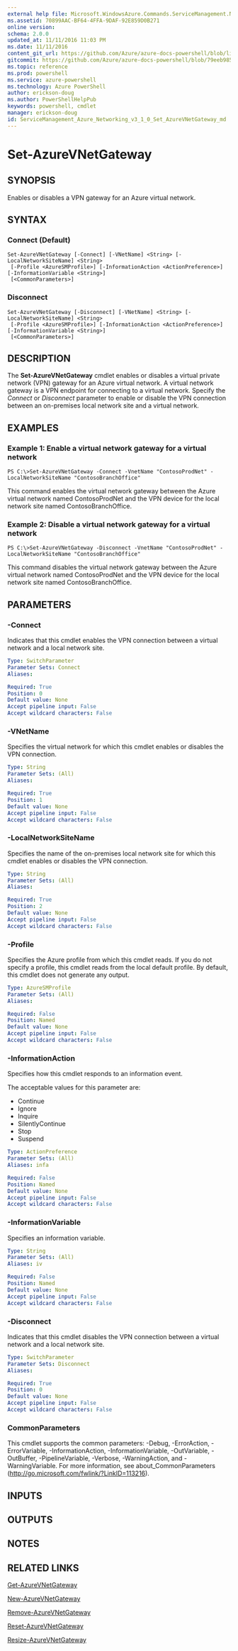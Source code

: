 ```yaml
---
external help file: Microsoft.WindowsAzure.Commands.ServiceManagement.Network.dll-Help.xml
ms.assetid: 70899AAC-BF64-4FFA-9DAF-92E859D0B271
online version: 
schema: 2.0.0
updated_at: 11/11/2016 11:03 PM
ms.date: 11/11/2016
content_git_url: https://github.com/Azure/azure-docs-powershell/blob/live/azureps-cmdlets-docs/ServiceManagement/Azure.Networking/v3.1.0/Set-AzureVNetGateway.md
gitcommit: https://github.com/Azure/azure-docs-powershell/blob/79eeb985ea480979357fb4695832a0c3d29a48bf/azureps-cmdlets-docs/ServiceManagement/Azure.Networking/v3.1.0/Set-AzureVNetGateway.md
ms.topic: reference
ms.prod: powershell
ms.service: azure-powershell
ms.technology: Azure PowerShell
author: erickson-doug
ms.author: PowerShellHelpPub
keywords: powershell, cmdlet
manager: erickson-doug
id: ServiceManagement_Azure_Networking_v3_1_0_Set_AzureVNetGateway_md
---
```


# Set-AzureVNetGateway

## SYNOPSIS
Enables or disables a VPN gateway for an Azure virtual network.

## SYNTAX

### Connect (Default)
```
Set-AzureVNetGateway [-Connect] [-VNetName] <String> [-LocalNetworkSiteName] <String>
 [-Profile <AzureSMProfile>] [-InformationAction <ActionPreference>] [-InformationVariable <String>]
 [<CommonParameters>]
```

### Disconnect
```
Set-AzureVNetGateway [-Disconnect] [-VNetName] <String> [-LocalNetworkSiteName] <String>
 [-Profile <AzureSMProfile>] [-InformationAction <ActionPreference>] [-InformationVariable <String>]
 [<CommonParameters>]
```

## DESCRIPTION
The **Set-AzureVNetGateway** cmdlet enables or disables a virtual private network (VPN) gateway for an Azure virtual network.
A virtual network gateway is a VPN endpoint for connecting to a virtual network.
Specify the *Connect* or *Disconnect* parameter to enable or disable the VPN connection between an on-premises local network site and a virtual network.

## EXAMPLES

### Example 1: Enable a virtual network gateway for a virtual network
```
PS C:\>Set-AzureVNetGateway -Connect -VnetName "ContosoProdNet" -LocalNetworkSiteName "ContosoBranchOffice"
```

This command enables the virtual network gateway between the Azure virtual network named ContosoProdNet and the VPN device for the local network site named ContosoBranchOffice.

### Example 2: Disable a virtual network gateway for a virtual network
```
PS C:\>Set-AzureVNetGateway -Disconnect -VnetName "ContosoProdNet" -LocalNetworkSiteName "ContosoBranchOffice"
```

This command disables the virtual network gateway between the Azure virtual network named ContosoProdNet and the VPN device for the local network site named ContosoBranchOffice.

## PARAMETERS

### -Connect
Indicates that this cmdlet enables the VPN connection between a virtual network and a local network site.

```yaml
Type: SwitchParameter
Parameter Sets: Connect
Aliases: 

Required: True
Position: 0
Default value: None
Accept pipeline input: False
Accept wildcard characters: False
```

### -VNetName
Specifies the virtual network for which this cmdlet enables or disables the VPN connection.

```yaml
Type: String
Parameter Sets: (All)
Aliases: 

Required: True
Position: 1
Default value: None
Accept pipeline input: False
Accept wildcard characters: False
```

### -LocalNetworkSiteName
Specifies the name of the on-premises local network site for which this cmdlet enables or disables the VPN connection.

```yaml
Type: String
Parameter Sets: (All)
Aliases: 

Required: True
Position: 2
Default value: None
Accept pipeline input: False
Accept wildcard characters: False
```

### -Profile
Specifies the Azure profile from which this cmdlet reads. 
If you do not specify a profile, this cmdlet reads from the local default profile.
By default, this cmdlet does not generate any output.

```yaml
Type: AzureSMProfile
Parameter Sets: (All)
Aliases: 

Required: False
Position: Named
Default value: None
Accept pipeline input: False
Accept wildcard characters: False
```

### -InformationAction
Specifies how this cmdlet responds to an information event.

The acceptable values for this parameter are:

- Continue
- Ignore
- Inquire
- SilentlyContinue
- Stop
- Suspend

```yaml
Type: ActionPreference
Parameter Sets: (All)
Aliases: infa

Required: False
Position: Named
Default value: None
Accept pipeline input: False
Accept wildcard characters: False
```

### -InformationVariable
Specifies an information variable.

```yaml
Type: String
Parameter Sets: (All)
Aliases: iv

Required: False
Position: Named
Default value: None
Accept pipeline input: False
Accept wildcard characters: False
```

### -Disconnect
Indicates that this cmdlet disables the VPN connection between a virtual network and a local network site.

```yaml
Type: SwitchParameter
Parameter Sets: Disconnect
Aliases: 

Required: True
Position: 0
Default value: None
Accept pipeline input: False
Accept wildcard characters: False
```

### CommonParameters
This cmdlet supports the common parameters: -Debug, -ErrorAction, -ErrorVariable, -InformationAction, -InformationVariable, -OutVariable, -OutBuffer, -PipelineVariable, -Verbose, -WarningAction, and -WarningVariable. For more information, see about_CommonParameters (http://go.microsoft.com/fwlink/?LinkID=113216).

## INPUTS

## OUTPUTS

## NOTES

## RELATED LINKS

[Get-AzureVNetGateway](xref:ServiceManagement/Azure.Networking/v3.1.0/Get-AzureVNetGateway.md)

[New-AzureVNetGateway](xref:ServiceManagement/Azure.Networking/v3.1.0/New-AzureVNetGateway.md)

[Remove-AzureVNetGateway](xref:ServiceManagement/Azure.Networking/v3.1.0/Remove-AzureVNetGateway.md)

[Reset-AzureVNetGateway](xref:ServiceManagement/Azure.Networking/v3.1.0/Reset-AzureVNetGateway.md)

[Resize-AzureVNetGateway](xref:ServiceManagement/Azure.Networking/v3.1.0/Resize-AzureVNetGateway.md)


